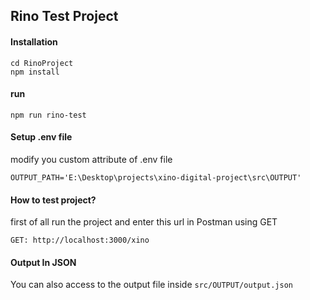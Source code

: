 ## Rino Test Project

#### Installation
```$xslt
cd RinoProject
npm install 
```

#### run
```
npm run rino-test
```

#### Setup .env file
modify you custom attribute of .env file
```$xslt
OUTPUT_PATH='E:\Desktop\projects\xino-digital-project\src\OUTPUT'

```

#### How to test project?
first of all run the project and enter this url in Postman using GET 
```$xslt
GET: http://localhost:3000/xino
```

#### Output In JSON
You can also access to the output file inside `src/OUTPUT/output.json`
